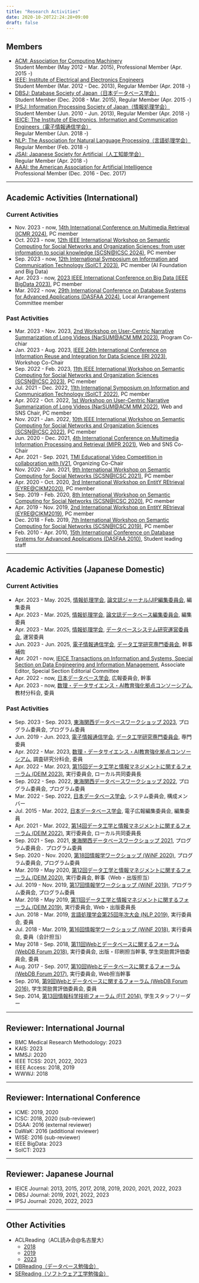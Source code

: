 ```yaml
---
title: "Research Activities"
date: 2020-10-20T22:24:28+09:00
draft: false
---
```


## Members
- [ACM: Association for Computing Machinery](http://www.acm.org/) \
	Student Member (May 2012 - Mar. 2015), Professional Member (Apr. 2015 -)
- [IEEE: Institute of Electrical and Electronics Engineers](https://www.ieee.org/index.html) \
	Student Member (Mar. 2012 - Dec. 2013), Regular Member (Apr. 2018 -)
- [DBSJ: Database Society of Japan（日本データベース学会）](http://dbsj.org/) \
	Student Member (Dec. 2008 - Mar. 2015), Regular Member (Apr. 2015 -)
- [IPSJ: Information Processing Society of Japan（情報処理学会）](http://www.ipsj.or.jp/) \
	Student Member (Jun. 2010 - Jun. 2013), Regular Member (Apr. 2018 -)
- [IEICE: The Institute of Electronics, Information and Communication Engineers（電子情報通信学会）](http://www.ieice.org/) \
	Regular Member (Jun. 2018 -)
- [NLP: The Association for Natural Language Processing（言語処理学会）](http://www.anlp.jp/) \
	Regular Member (Feb. 2018 -)
- [JSAI: Japanese Society for Artificial（人工知能学会）](https://www.ai-gakkai.or.jp/) \
	Regular Member (Apr. 2018 -)
- [AAAI: the American Association for Artificial Intelligence](http://www.aaai.org/) \
	Professional Member (Dec. 2016 - Dec. 2017)

----

## Academic Activities (International)
### Current Activities
- Nov. 2023 - now,
    [14th International Conference on Multimedia Retrieval (ICMR 2024)](http://icmr2024.org/),
    PC member
- Oct. 2023 - now,
	[12th IEEE  International Workshop on Semantic Computing for Social Networks and Organization Sciences: from user information to social knowledge (SCSN@ICSC 2024)](http://pa.icar.cnr.it/scsn24/),
	PC member
- Sep. 2023 - now,
    [12th International Symposium on Information and Communication Technology (SoICT 2023)](https://soict.org/),
    PC member (AI Foundation and Big Data)
- Apr. 2023 - now,
	[2023 IEEE International Conference on Big Data (IEEE BigData 2023)](http://bigdataieee.org/BigData2023/index.html),
	PC member
- Mar. 2022 - now,
    [29th International Conference on Database Systems for Advanced Applications (DASFAA 2024)](https://www.dasfaa2024.org/), Local Arrangement Committee member

### Past Activities
- Mar. 2023 - Nov. 2023,
	[2nd Workshop on User-Centric Narrative Summarization of Long Videos (NarSUM@ACM MM 2023)](https://narsum.cf/),
	Program Co-chiar
- Jan. 2023 - Aug. 2023,
	[IEEE 24th International Conference on Information Reuse and Integration for Data Science (IRI 2023)](https://homepages.uc.edu/~niunn/IRI23/index.html),
	Workshop Co-Chair
- Sep. 2022 - Feb. 2023,
	[11th IEEE International Workshop on Semantic Computing for Social Networks and Organization Sciences (SCSN@ICSC 2023)](http://pa.icar.cnr.it/scsn23/),
	PC member
- Jul. 2021 - Dec. 2022, 
	[11th International Symposium on Information and Communication Technology (SoICT 2022)](https://soict.org/),
	PC member
- Apr. 2022 - Oct. 2022,
	[1st Workshop on User-Centric Narrative Summarization of Long Videos (NarSUM@ACM MM 2022)](https://www.narsum.cf/),
	Web and SNS Chair, PC member
- Nov. 2021 - Jan. 2022,
	[10th IEEE International Workshop on Semantic Computing for Social Networks and Organization Sciences (SCSN@ICSC 2022)](http://pa.icar.cnr.it/scsn22/),
	PC member
- Jun. 2020 - Dec. 2021, 
	[4th International Conference on Multimedia Information Processing and Retrieval (MIPR 2021)](https://mipr2021.org/),
	Web and SNS Co-Chair
- Apr. 2021 - Sep. 2021,
	[TMI Educational Video Competition in collaboration with IV21](https://takacoma.gitlab.io/tmi-educational-video-competition/),
	Organizing Co-Chair
- Nov. 2020 - Jan. 2021,
	[9th International Workshop on Semantic Computing for Social Networks (SCSN@ICSC 2021)](http://pa.icar.cnr.it/scsn21/),
	PC member
- Apr. 2020 - Oct. 2020, 
	[3rd International Workshop on EntitY REtrieval (EYRE@CIKM2020)](https://sites.google.com/view/eyre20),
	PC member
- Sep. 2019 - Feb. 2020,
	[8th International Workshop on Semantic Computing for Social Networks (SCSN@ICSC 2020)](http://pa.icar.cnr.it/scsn20/),
	PC member
- Apr. 2019 - Nov. 2019,
	[2nd International Workshop on EntitY REtrieval (EYRE@CIKM2019)](https://sites.google.com/view/eyre19),
	PC member
- Dec. 2018 - Feb. 2019,
	[7th International Workshop on Semantic Computing for Social Networks (SCSN@ICSC 2019)](http://pa.icar.cnr.it/scsn19/),
	PC member
- Feb. 2010 - Apr. 2010,
	[15th International Conference on Database Systems for Advanced Applications (DASFAA 2010)](http://dasfaa2010.cs.tsukuba.ac.jp/),
	Student leading staff

----

## Academic Activities (Japanese Domestic)
### Current Activities
- Apr. 2023 - May. 2025, [情報処理学会](https://www.ipsj.or.jp/), [論文誌ジャーナル/JIP編集委員会](https://www.ipsj.or.jp/annai/committee/meibo/2020ronbunshi.html), 編集委員
- Apr. 2023 - Mar. 2025, [情報処理学会](https://www.ipsj.or.jp/), [論文誌データベース編集委員会](https://www.ipsj-tod.org/), 編集委員
- Apr. 2023 - Mar. 2025, [情報処理学会](https://www.ipsj.or.jp/), [データベースシステム研究運営委員会](https://www.ieice.org/iss/de/jpn/), 運営委員
- Jun. 2023 - Jun. 2025, [電子情報通信学会](https://www.ieice.org/jpn_r/), [データ工学研究専門委員会](https://www.ieice.org/iss/de/jpn/), 幹事補佐
- Apr. 2021 - now, [IEICE Transactions on Information and Systems, Special Section on Data Engineering and Information Management](https://www.ieice.org/eng_r/information/schedule/journals.php), Associate Editor, Special Section Editorial Committee
- Apr. 2022 - now, [日本データベース学会](http://dbsj.org/), 広報委員会, 幹事
- Apr. 2023 - now, [数理・データサイエンス・AI教育強化拠点コンソーシアム](http://www.mi.u-tokyo.ac.jp/consortium/activities4.html), 教材分科会, 委員

### Past Activities
- Sep. 2023 - Sep. 2023, [東海関西データベースワークショップ 2023](https://www.nadasemi.jp/dbws-2023/), プログラム委員会, プログラム委員
- Jun. 2019 - Jun. 2023, [電子情報通信学会](https://www.ieice.org/jpn_r/), [データ工学研究専門委員会](https://www.ieice.org/iss/de/jpn/), 専門委員
- Apr. 2022 - Mar. 2023, [数理・データサイエンス・AI教育強化拠点コンソーシアム](http://www.mi.u-tokyo.ac.jp/consortium/activities4.html), 調査研究分科会, 委員
- Apr. 2022 - Mar. 2023, [第15回データ工学と情報マネジメントに関するフォーラム (DEIM 2023)](https://event.dbsj.org/deim2023/), 実行委員会, ローカル共同委員長 
- Sep. 2022 - Sep. 2022, [東海関西データベースワークショップ 2022](https://sites.google.com/mil.doshisha.ac.jp/dbws2022/home), プログラム委員会, プログラム委員
- Mar. 2022 - Sep. 2022, [日本データベース学会](http://dbsj.org/), システム委員会, 構成メンバー
- Jul. 2015 - Mar. 2022, [日本データベース学会](http://dbsj.org/), 電子広報編集委員会, 編集委員
- Apr. 2021 - Mar. 2022, [第14回データ工学と情報マネジメントに関するフォーラム (DEIM 2022)](https://event.dbsj.org/deim2022/), 実行委員会, ローカル共同委員長 
- Sep. 2021 - Sep. 2021, [東海関西データベースワークショップ 2021](https://sites.google.com/db.info.gifu-u.ac.jp/dbws2021/), プログラム委員会．プログラム委員
- Sep. 2020 - Nov. 2020, [第18回情報学ワークショップ (WiNF 2020)](https://sites.google.com/view/winf2020), プログラム委員会, プログラム委員
- Mar. 2019 - May 2020, [第12回データ工学と情報マネジメントに関するフォーラム (DEIM 2020)](http://db-event.jpn.org/deim2020), 実行委員会, 幹事（Web・出版担当）
- Jul. 2019 - Nov. 2019, [第17回情報学ワークショップ (WiNF 2019)](https://sites.google.com/view/winf2019/), プログラム委員会, プログラム委員
- Mar. 2018 - May 2019, [第11回データ工学と情報マネジメントに関するフォーラム (DEIM 2019)](http://db-event.jpn.org/deim2019), 実行委員会, Web・出版委員長
- Jun. 2018 - Mar. 2019, [言語処理学会第25回年次大会 (NLP 2019)](http://www.anlp.jp/nlp2019/), 実行委員会, 委員
- Jul. 2018 - Mar. 2019, [第16回情報学ワークショップ (WiNF 2018)](http://www.kl.is.i.nagoya-u.ac.jp/winf2018/), 実行委員会, 委員（会計担当）
- May 2018 - Sep. 2018, [第11回Webとデータベースに関するフォーラム (WebDB Forum 2018)](http://db-event.jpn.org/webdbf2018/), 実行委員会, 出版・印刷担当幹事, 学生奨励賞評価委員会, 委員
- Aug. 2017 - Sep. 2017, [第10回Webとデータベースに関するフォーラム (WebDB Forum 2017)](http://db-event.jpn.org/webdbf2017/), 実行委員会, Web担当幹事
- Sep. 2016, [第9回Webとデータベースに関するフォーラム (WebDB Forum 2016)](http://db-event.jpn.org/webdbf2016/), 学生奨励賞評価委員会, 委員
- Sep. 2014, [第13回情報科学技術フォーラム (FIT 2014)](http://www.ipsj.or.jp/event/fit/fit2014/), 学生スタッフリーダー

----

## Reviewer: International Journal
- BMC Medical Research Methodology: 2023
- KAIS: 2023
- MMSJ: 2020
- IEEE TCSS: 2021, 2022, 2023
- IEEE Access: 2018, 2019
- WWWJ: 2018

----

## Reviewer: International Conference
- ICME: 2019, 2020
- ICSC: 2018, 2020 (sub-reviewer)
- DSAA: 2016 (external reviewer)
- DaWaK: 2016 (additional reviewer)
- WISE: 2016 (sub-reviewer)
- IEEE BigData: 2023
- SoICT: 2023

----

## Reviewer: Japanese Journal
- IEICE Journal: 2013, 2015, 2017, 2018, 2019, 2020, 2021, 2022, 2023
- DBSJ Journal: 2019, 2021, 2022, 2023
- IPSJ Journal: 2020, 2022, 2023

-----

## Other Activities
- ACLReading（ACL読み会@名古屋大）
    - [2018](http://cr.fvcrc.i.nagoya-u.ac.jp/~sasano/acl2018nagoya/)
    - [2019](http://cr.fvcrc.i.nagoya-u.ac.jp/~sasano/acl2019nagoya/)
    - [2023](http://cr.fvcrc.i.nagoya-u.ac.jp/~sasano/acl2023nagoya/)
- [DBReading（データベース勉強会）](http://www.kde.cs.tsukuba.ac.jp/dbreading/)
- [SEReading（ソフトウェア工学勉強会）](https://sites.google.com/site/sereadings/)
